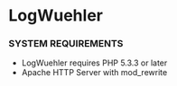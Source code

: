 LogWuehler
==========

### SYSTEM REQUIREMENTS
+   LogWuehler requires PHP 5.3.3 or later
+   Apache HTTP Server with mod_rewrite